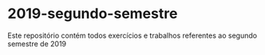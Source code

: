 # 2019-segundo-semestre
Este repositório contém todos exercícios e trabalhos referentes ao segundo semestre de 2019
